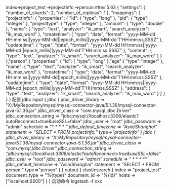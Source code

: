 index=>project_test
                    =>projectInfo
                    =>person
##es 5.63
{
    "settings": {
        "number_of_shards": 2,
        "number_of_replicas": 1
    },
    "mappings": {
        "projectInfo": {
                       "properties": {
                           "id": {
                               "type": "long"
                           },
                           "pid": {
                               "type": "integer"
                           },
                           "projecttype": {
                               "type": "integer"
                           },
                           "amount": {
                               "type": "double"
                           },
                           "name": {
                               "type": "text",
                               "analyzer": "ik_smart",
                               "search_analyzer": "ik_max_word"
                           },
                           "createtime": {
                               "type": "date",
                               "format": "yyyy-MM-dd HH:mm:ss||yyyy-MM-dd||epoch_millis||yyyy-MM-dd'T'HH:mm:ss.SSSZ"
                           },
                           "updatetime": {
                               "type": "date",
                               "format": "yyyy-MM-dd HH:mm:ss||yyyy-MM-dd||epoch_millis||yyyy-MM-dd'T'HH:mm:ss.SSSZ"
                           },
                           "content": {
                               "type": "text",
                               "analyzer": "ik_smart",
                               "search_analyzer": "ik_max_word"
                           }
                       } 
               },"person":{
                                  "properties": {
                                      "id": {
                                          "type": "long"
                                      },"age":{
                          				"type":"integer"
                          			},
                                      "name": {
                                          "type": "text",
                                          "analyzer": "ik_smart",
                                          "search_analyzer": "ik_max_word"
                                      },
                                      "createtime": {
                                          "type": "date",
                                          "format": "yyyy-MM-dd HH:mm:ss||yyyy-MM-dd||epoch_millis||yyyy-MM-dd'T'HH:mm:ss.SSSZ"
                                      },
                                      "updatetime": {
                                          "type": "date",
                                          "format": "yyyy-MM-dd HH:mm:ss||yyyy-MM-dd||epoch_millis||yyyy-MM-dd'T'HHmmss.SSSZ"
                                      },
                                      "address": {
                                          "type": "text",
                                          "analyzer": "ik_smart",
                                          "search_analyzer": "ik_max_word"
                                      }
                                  } 
                          }
    }
}
配置 jdbc 
input {
    jdbc {
        jdbc_driver_library => "X:/MyRepository/mysql/mysql-connector-java/5.1.36/mysql-connector-java-5.1.36.jar"
        jdbc_driver_class => "com.mysql.jdbc.Driver"
        jdbc_connection_string => "jdbc:mysql://localhost:3306/elastic?autoReconnect=true&useSSL=false"
        jdbc_user => "root"
        jdbc_password => "admin"
        schedule => "* * * * *"
        jdbc_default_timezone => "Asia/Shanghai"
        statement => "SELECT * FROM projectinfo;"
		type=>"projectInfo"
    }
	 jdbc {
        jdbc_driver_library => "X:/MyRepository/mysql/mysql-connector-java/5.1.36/mysql-connector-java-5.1.36.jar"
        jdbc_driver_class => "com.mysql.jdbc.Driver"
        jdbc_connection_string => "jdbc:mysql://localhost:3306/elastic?autoReconnect=true&useSSL=false"
        jdbc_user => "root"
        jdbc_password => "admin"
        schedule => "* * * * *"
        jdbc_default_timezone => "Asia/Shanghai"
        statement => "SELECT * FROM person;"
		type=>"person"
    }
}
output {
    elasticsearch {
        index => "project_test"
        document_type => "%{type}"
        document_id => "%{id}"
        hosts => ["localhost:9200"]
    }
}
启动命令
logstash -f xxx

